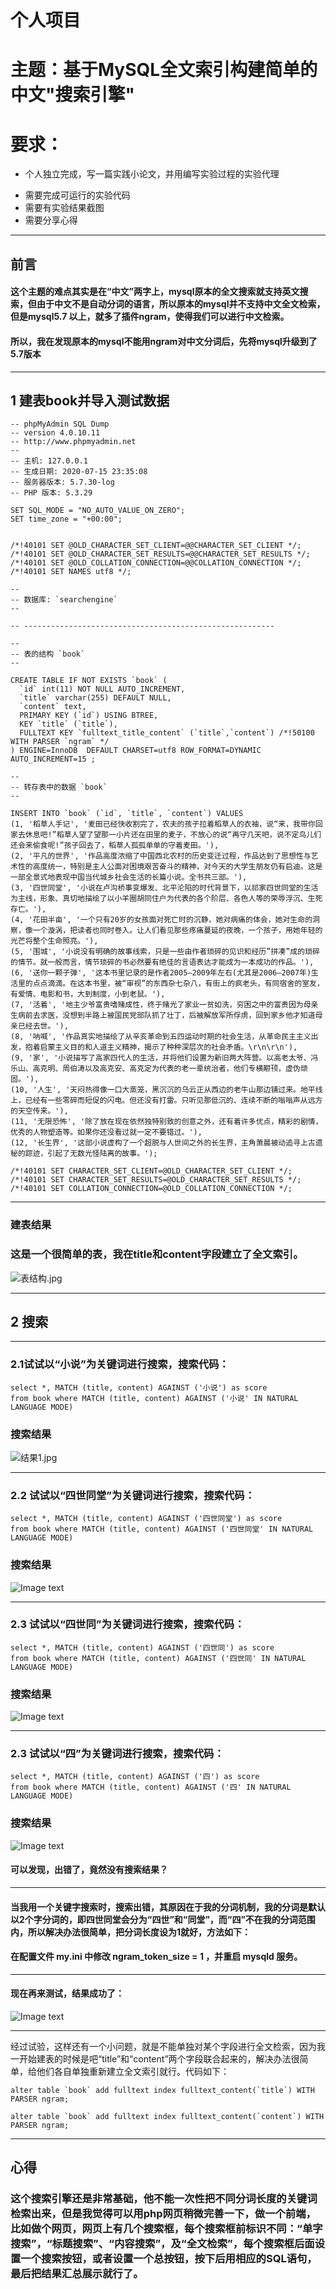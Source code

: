 # 个人项目
# 主题：基于MySQL全文索引构建简单的中文"搜索引擎"
# 要求：
  * 个人独立完成，写一篇实践小论文，并用编写实验过程的实验代理
  + 需要完成可运行的实验代码
 + 需要有实验结果截图
 + 需要分享心得
  
---
## 前言
#### 这个主题的难点其实是在“中文”两字上，mysql原本的全文搜索就支持英文搜索，但由于中文不是自动分词的语言，所以原本的mysql并不支持中文全文检索，但是mysql5.7 以上，就多了插件ngram，使得我们可以进行中文检索。
#### 所以，我在发现原本的mysql不能用ngram对中文分词后，先将mysql升级到了5.7版本
---
## 1 建表book并导入测试数据
```
-- phpMyAdmin SQL Dump
-- version 4.0.10.11
-- http://www.phpmyadmin.net
--
-- 主机: 127.0.0.1
-- 生成日期: 2020-07-15 23:35:08
-- 服务器版本: 5.7.30-log
-- PHP 版本: 5.3.29

SET SQL_MODE = "NO_AUTO_VALUE_ON_ZERO";
SET time_zone = "+00:00";


/*!40101 SET @OLD_CHARACTER_SET_CLIENT=@@CHARACTER_SET_CLIENT */;
/*!40101 SET @OLD_CHARACTER_SET_RESULTS=@@CHARACTER_SET_RESULTS */;
/*!40101 SET @OLD_COLLATION_CONNECTION=@@COLLATION_CONNECTION */;
/*!40101 SET NAMES utf8 */;

--
-- 数据库: `searchengine`
--

-- --------------------------------------------------------

--
-- 表的结构 `book`
--

CREATE TABLE IF NOT EXISTS `book` (
  `id` int(11) NOT NULL AUTO_INCREMENT,
  `title` varchar(255) DEFAULT NULL,
  `content` text,
  PRIMARY KEY (`id`) USING BTREE,
  KEY `title` (`title`),
  FULLTEXT KEY `fulltext_title_content` (`title`,`content`) /*!50100 WITH PARSER `ngram` */ 
) ENGINE=InnoDB  DEFAULT CHARSET=utf8 ROW_FORMAT=DYNAMIC AUTO_INCREMENT=15 ;

--
-- 转存表中的数据 `book`
--

INSERT INTO `book` (`id`, `title`, `content`) VALUES
(1, '稻草人手记', '麦田已经快收割完了，农夫的孩子拉着稻草人的衣袖，说“来，我带你回家去休息吧!”稻草人望了望那一小片还在田里的麦子，不放心的说“再守几天吧，说不定鸟儿们还会来偷食呢!”孩子回去了，稻草人孤孤单单的守着麦田。'),
(2, '平凡的世界', '作品高度浓缩了中国西北农村的历史变迁过程，作品达到了思想性与艺术性的高度统一，特别是主人公面对困境艰苦奋斗的精神，对今天的大学生朋友仍有启迪。这是一部全景式地表现中国当代城乡社会生活的长篇小说。全书共三部。'),
(3, '四世同堂', '小说在卢沟桥事变爆发、北平沦陷的时代背景下，以祁家四世同堂的生活为主线，形象、真切地描绘了以小羊圈胡同住户为代表的各个阶层、各色人等的荣辱浮沉、生死存亡。'),
(4, '花田半亩', '一个只有20岁的女孩面对死亡时的沉静，她对病痛的体会，她对生命的洞察，像一个漩涡，把读者也同时卷入。让人们看见那些疼痛蔓延的夜晚，一个孩子，用她年轻的光芒将整个生命照亮。'),
(5, '围城', '小说没有明确的故事线索，只是一些由作者琐碎的见识和经历”拼凑”成的琐碎的情节。就一般而言，情节琐碎的书必然要有绝佳的言语表达才能成为一本成功的作品。'),
(6, '送你一颗子弹', '这本书里记录的是作者2005—2009年左右(尤其是2006—2007年)生活里的点点滴滴。在这本书里，被“审视”的东西杂七杂八，有街上的疯老头，有同宿舍的室友，有爱情、电影和书，大到制度，小到老鼠。'),
(7, '活着', '地主少爷富贵嗜赌成性，终于赌光了家业一贫如洗，穷困之中的富贵因为母亲生病前去求医，没想到半路上被国民党部队抓了壮丁，后被解放军所俘虏，回到家乡他才知道母亲已经去世。'),
(8, '呐喊', '作品真实地描绘了从辛亥革命到五四运动时期的社会生活，从革命民主主义出发，抱着启蒙主义目的和人道主义精神，揭示了种种深层次的社会矛盾。\r\n\r\n'),
(9, '家', '小说描写了高家四代人的生活，并将他们设置为新旧两大阵营。以高老太爷、冯乐山、高克明、周伯涛以及高克安、高克定为代表的老一辈统治者，他们专横颟顸，虚伪顽固。'),
(10, '人生', '天闷热得像一口大蒸笼，黑沉沉的乌云正从西边的老牛山那边铺过来。地平线上，已经有一些零碎而短促的闪电。但还没有打雷。只听见那低沉的、连续不断的嗡嗡声从远方的天空传来。'),
(11, '无限恐怖', '除了放在现在依然独特别致的创意之外，还有着许多优点，精彩的剧情，优秀的人物塑造等。如果你还没看过就一定不要错过。'),
(12, '长生界', '这部小说虚构了一个超脱与人世间之外的长生界，主角萧晨被动追寻上古遗秘的踪迹，引起了无数光怪陆离的故事。');

/*!40101 SET CHARACTER_SET_CLIENT=@OLD_CHARACTER_SET_CLIENT */;
/*!40101 SET CHARACTER_SET_RESULTS=@OLD_CHARACTER_SET_RESULTS */;
/*!40101 SET COLLATION_CONNECTION=@OLD_COLLATION_CONNECTION */;

```
---

### 建表结果
### 这是一个很简单的表，我在title和content字段建立了全文索引。
![表结构.jpg](https://github.com/Lily-161/-/blob/master/个人项目/image%20file/表结构.jpg)

---
## 2 搜索

---
### 2.1试试以“小说”为关键词进行搜索，搜索代码：
```
select *, MATCH (title, content) AGAINST ('小说') as score
from book where MATCH (title, content) AGAINST ('小说' IN NATURAL LANGUAGE MODE)
```
### 搜索结果
![结果1.jpg](https://github.com/Lily-161/-/blob/master/个人项目/image%20file/结果1.jpg)

---
### 2.2 试试以“四世同堂”为关键词进行搜索，搜索代码：
```
select *, MATCH (title, content) AGAINST ('四世同堂') as score
from book where MATCH (title, content) AGAINST ('四世同堂' IN NATURAL LANGUAGE MODE)
```
### 搜索结果 
![Image text](https://github.com/Lily-161/-/blob/master/个人项目/image%20file/结果2.jpg)

---
### 2.3 试试以“四世同”为关键词进行搜索，搜索代码：
```
select *, MATCH (title, content) AGAINST ('四世同') as score
from book where MATCH (title, content) AGAINST ('四世同' IN NATURAL LANGUAGE MODE)
```
### 搜索结果
![Image text](https://github.com/Lily-161/-/blob/master/个人项目/image%20file/结果3.jpg)

---

### 2.3 试试以“四”为关键词进行搜索，搜索代码：
```
select *, MATCH (title, content) AGAINST ('四') as score
from book where MATCH (title, content) AGAINST ('四' IN NATURAL LANGUAGE MODE)
```
### 搜索结果
![Image text](https://github.com/Lily-161/-/blob/master/个人项目/image%20file/结果4.jpg)

#### 可以发现，出错了，竟然没有搜索结果？

---
#### 当我用一个关键字搜索时，搜索出错，其原因在于我的分词机制，我的分词是默认以2个字分词的，即四世同堂会分为“四世”和“同堂”，而“四”不在我的分词范围内，所以解决办法很简单，把分词长度设为1就好，方法如下：
#### 在配置文件 my.ini 中修改 ngram_token_size = 1 ，并重启 mysqld 服务。

---
#### 现在再来测试，结果成功了：
![Image text](https://github.com/Lily-161/-/blob/master/个人项目/image%20file/结果5.jpg)

---
经过试验，这样还有一个小问题，就是不能单独对某个字段进行全文检索，因为我一开始建表的时候是吧“title”和“content”两个字段联合起来的，解决办法很简单，给他们各自单独重新建立全文索引就行。代码如下：

```
alter table `book` add fulltext index fulltext_content(`title`) WITH PARSER ngram;
```

```
alter table `book` add fulltext index fulltext_content(`content`) WITH PARSER ngram;
```

---

## 心得
### 这个搜索引擎还是非常基础，他不能一次性把不同分词长度的关键词检索出来，但是我觉得可以用php网页稍微完善一下，做一个前端，比如做个网页，网页上有几个搜索框，每个搜索框前标识不同：“单字搜索”，“标题搜索”、“内容搜索”，及“全文检索”，每个搜索框后面设置一个搜索按钮，或者设置一个总按钮，按下后用相应的SQL语句，最后把结果汇总展示就行了。



